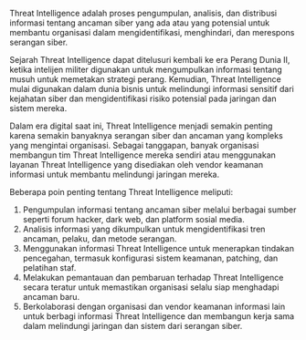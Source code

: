 Threat Intelligence adalah proses pengumpulan, analisis, dan distribusi informasi tentang ancaman siber yang ada atau yang potensial untuk membantu organisasi dalam mengidentifikasi, menghindari, dan merespons serangan siber.

Sejarah Threat Intelligence dapat ditelusuri kembali ke era Perang Dunia II, ketika intelijen militer digunakan untuk mengumpulkan informasi tentang musuh untuk memetakan strategi perang. Kemudian, Threat Intelligence mulai digunakan dalam dunia bisnis untuk melindungi informasi sensitif dari kejahatan siber dan mengidentifikasi risiko potensial pada jaringan dan sistem mereka.

Dalam era digital saat ini, Threat Intelligence menjadi semakin penting karena semakin banyaknya serangan siber dan ancaman yang kompleks yang mengintai organisasi. Sebagai tanggapan, banyak organisasi membangun tim Threat Intelligence mereka sendiri atau menggunakan layanan Threat Intelligence yang disediakan oleh vendor keamanan informasi untuk membantu melindungi jaringan mereka.

Beberapa poin penting tentang Threat Intelligence meliputi:

1.  Pengumpulan informasi tentang ancaman siber melalui berbagai sumber seperti forum hacker, dark web, dan platform sosial media.
2.  Analisis informasi yang dikumpulkan untuk mengidentifikasi tren ancaman, pelaku, dan metode serangan.
3.  Menggunakan informasi Threat Intelligence untuk menerapkan tindakan pencegahan, termasuk konfigurasi sistem keamanan, patching, dan pelatihan staf.
4.  Melakukan pemantauan dan pembaruan terhadap Threat Intelligence secara teratur untuk memastikan organisasi selalu siap menghadapi ancaman baru.
5.  Berkolaborasi dengan organisasi dan vendor keamanan informasi lain untuk berbagi informasi Threat Intelligence dan membangun kerja sama dalam melindungi jaringan dan sistem dari serangan siber.